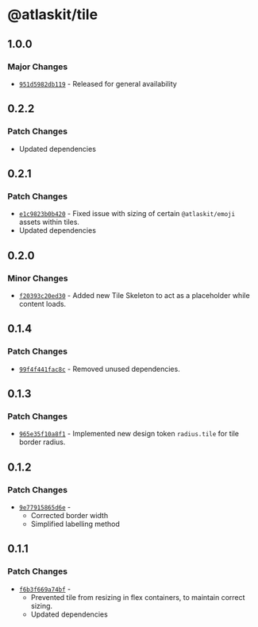 # @atlaskit/tile

## 1.0.0

### Major Changes

- [`951d5982db119`](https://bitbucket.org/atlassian/atlassian-frontend-monorepo/commits/951d5982db119) -
  Released for general availability

## 0.2.2

### Patch Changes

- Updated dependencies

## 0.2.1

### Patch Changes

- [`e1c9823b0b420`](https://bitbucket.org/atlassian/atlassian-frontend-monorepo/commits/e1c9823b0b420) -
  Fixed issue with sizing of certain `@atlaskit/emoji` assets within tiles.
- Updated dependencies

## 0.2.0

### Minor Changes

- [`f20393c20ed30`](https://bitbucket.org/atlassian/atlassian-frontend-monorepo/commits/f20393c20ed30) -
  Added new Tile Skeleton to act as a placeholder while content loads.

## 0.1.4

### Patch Changes

- [`99f4f441fac8c`](https://bitbucket.org/atlassian/atlassian-frontend-monorepo/commits/99f4f441fac8c) -
  Removed unused dependencies.

## 0.1.3

### Patch Changes

- [`965e35f10a8f1`](https://bitbucket.org/atlassian/atlassian-frontend-monorepo/commits/965e35f10a8f1) -
  Implemented new design token `radius.tile` for tile border radius.

## 0.1.2

### Patch Changes

- [`9e77915865d6e`](https://bitbucket.org/atlassian/atlassian-frontend-monorepo/commits/9e77915865d6e) -
  - Corrected border width
  - Simplified labelling method

## 0.1.1

### Patch Changes

- [`f6b3f669a74bf`](https://bitbucket.org/atlassian/atlassian-frontend-monorepo/commits/f6b3f669a74bf) -
  - Prevented tile from resizing in flex containers, to maintain correct sizing.
  - Updated dependencies

